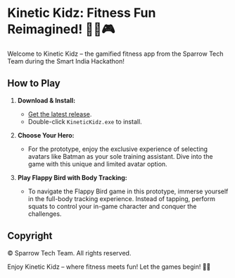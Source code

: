 # Kinetic Kidz: Fitness Fun Reimagined! 🏋️‍♂️🎮

Welcome to Kinetic Kidz – the gamified fitness app from the Sparrow Tech Team during the Smart India Hackathon!

## How to Play

1. **Download & Install:**
   - [Get the latest release](https://github.com/Codered-Vigneshvar/KineticKidz).
   - Double-click `KineticKidz.exe` to install.

2. **Choose Your Hero:**
   - For the prototype, enjoy the exclusive experience of selecting avatars like Batman as your sole training assistant. Dive into the game with this unique and limited avatar option.
3. **Play Flappy Bird with Body Tracking:**
   - To navigate the Flappy Bird game in this prototype, immerse yourself in the full-body tracking experience. Instead of tapping, perform squats to control your in-game character and conquer the challenges.

## Copyright

© Sparrow Tech Team. All rights reserved.

Enjoy Kinetic Kidz – where fitness meets fun! Let the games begin! 🚀💪
